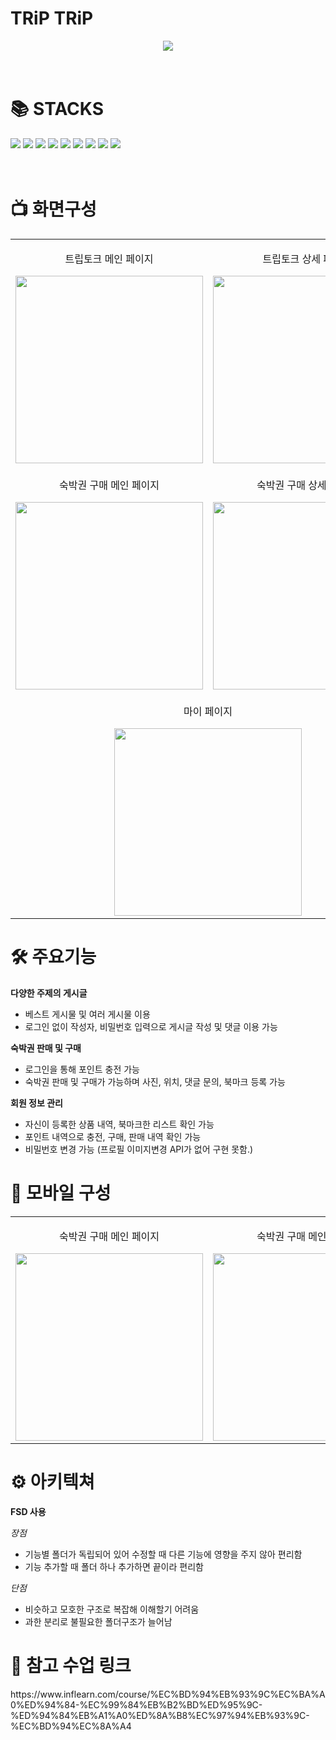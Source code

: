 # TRiP TRiP
<div align="center">
  <img src="https://github.com/user-attachments/assets/52b361d5-9b63-477a-8289-a9191481cc8d">
</div>

<br />
<br />

<div align=left><h1>📚 STACKS</h1></div>
<div style="white-space: nowrap;">
  <img src="https://img.shields.io/badge/javascript-F7DF1E?style=for-the-badge&logo=javascript&logoColor=black">
  <img src="https://img.shields.io/badge/react-61DAFB?style=for-the-badge&logo=react&logoColor=black"> 
  <img src="https://img.shields.io/badge/github-181717?style=for-the-badge&logo=github&logoColor=white">
  <img src="https://img.shields.io/badge/git-F05032?style=for-the-badge&logo=git&logoColor=white">
  <img src="https://img.shields.io/badge/tailwind-06B6D4?style=for-the-badge&logo=tailwindcss&logoColor=white">
  <img src="https://img.shields.io/badge/next.js-000000?style=for-the-badge&logo=next.js&logoColor=white">
  <img src="https://img.shields.io/badge/graphql-E10098?style=for-the-badge&logo=graphql&logoColor=white">
  <img src="https://img.shields.io/badge/apollo graphql-311C87?style=for-the-badge&logo=apollographql&logoColor=white">
  <img src="https://img.shields.io/badge/typescript-3178C6?style=for-the-badge&logo=typescript&logoColor=white">
</div>

<br />
<br />

<div align=left><h1>📺 화면구성</h1></div>
<table>
  <tr>
    <td align="center" valign="top">
      <p>트립토크 메인 페이지</p>
      <img src="https://github.com/user-attachments/assets/802e0e8f-5320-4f37-b81c-9ae4399dfafc" width="300" />
    </td>
    <td align="center" valign="top">
      <p>트립토크 상세 페이지</p>
      <img src="https://github.com/user-attachments/assets/da6a1b16-817c-4cb2-9df3-f8e850068ed6" width="300" />
    </td>
  </tr>
  <tr>
    <td align="center" valign="top">
      <p>숙박권 구매 메인 페이지</p>
      <img src="https://github.com/user-attachments/assets/7d2393c4-bc3f-4a93-8cca-3b422dc7c2a5" width="300" />
    </td>
    <td align="center" valign="top">
      <p>숙박권 구매 상세 페이지</p>
      <img src="https://github.com/user-attachments/assets/146db859-871d-49a8-80da-c9fd6120279d" width="300" />
    </td>
  </tr>
  <tr>
    <td align="center" valign="top" colspan="2">
      <p>마이 페이지</p>
      <img src="https://github.com/user-attachments/assets/7af4ce8f-97be-4af2-8d2a-bf9d4fc74dbd" width="300" />
    </td>
  </tr>
</table>


<div align=left><h1>🛠 주요기능</h1></div>

**다양한 주제의 게시글**
+ 베스트 게시물 및 여러 게시물 이용
+ 로그인 없이 작성자, 비밀번호 입력으로 게시글 작성 및 댓글 이용 가능

**숙박권 판매 및 구매**
+ 로그인을 통해 포인트 충전 가능
+ 숙박권 판매 및 구매가 가능하며 사진, 위치, 댓글 문의, 북마크 등록 가능

**회원 정보 관리**
+ 자신이 등록한 상품 내역, 북마크한 리스트 확인 가능
+ 포인트 내역으로 충전, 구매, 판매 내역 확인 가능
+ 비밀번호 변경 가능
(프로필 이미지변경 API가 없어 구현 못함.)


<div align=left><h1>📱 모바일 구성</h1></div>
<table>
  <tr>
    <td align="center" valign="top">
      <p>숙박권 구매 메인 페이지</p>
      <img src="https://github.com/user-attachments/assets/c189f63a-3692-4104-b882-0b769fac01c2" width="300" />
    </td>
    <td align="center" valign="top">
      <p>숙박권 구매 메인 페이지</p>
      <img src="https://github.com/user-attachments/assets/385fefa7-5bfe-4144-af66-f1c580ec7500" width="300" />
    </td>
        <td align="center" valign="top" colspan="2">
      <p>프로파일 모달</p>
      <img src="https://github.com/user-attachments/assets/220b9bb2-169a-47b2-83bb-e5c038200699" width="300" />
    </td>
  </tr>
</table>


<div align=left><h1>⚙ 아키텍쳐</h1></div>

**FSD 사용**

*장점*
+ 기능별 폴더가 독립되어 있어 수정할 때 다른 기능에 영향을 주지 않아 편리함
+ 기능 추가할 때 폴더 하나 추가하면 끝이라 편리함

*단점*
+ 비슷하고 모호한 구조로 복잡해 이해할기 어려움
+ 과한 분리로 불필요한 폴더구조가 늘어남


<div align=left><h1>📖 참고 수업 링크</h1></div>
https://www.inflearn.com/course/%EC%BD%94%EB%93%9C%EC%BA%A0%ED%94%84-%EC%99%84%EB%B2%BD%ED%95%9C-%ED%94%84%EB%A1%A0%ED%8A%B8%EC%97%94%EB%93%9C-%EC%BD%94%EC%8A%A4
